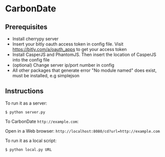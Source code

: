 # CarbonDate

## Prerequisites

* Install cherrypy server
* Insert your bitly oauth access token in config file. Visit https://bitly.com/a/oauth_apps to get your access token
* Install CasperJS and PhantomJS. Then insert the location of CasperJS into the config file
* (optional) Change server ip/port number in config
* All other packages that generate error "No module named" does exist, must be installed, e.g simplejson

## Instructions

To run it as a server:

```
$ python server.py
```
To CarbonDate `http://example.com`:

Open in a Web browser: `http://localhost:8080/cd?url=http://example.com`

To run it as a local script:

```
$ python local.py URL
```
